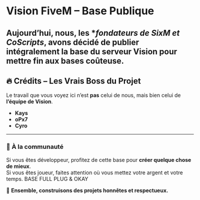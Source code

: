 # **Vision FiveM – Base Publique**

Aujourd’hui, nous, les **fondateurs de SixM et CoScripts*, avons décidé de **publier intégralement la base du serveur Vision** pour mettre fin aux bases coûteuse.
---

## 🔥 **Crédits – Les Vrais Boss du Projet**
Le travail que vous voyez ici n’est **pas** celui de nous, mais bien celui de **l’équipe de Vision**.

- **Kays**
- **oPx7**
- **Cyro**
---

### 📢 **À la communauté**
Si vous êtes développeur, profitez de cette base pour **créer quelque chose de mieux**.  
Si vous êtes joueur, faites attention où vous mettez votre argent et votre temps.
BASE FULL PLUG & OKAY

🚀 **Ensemble, construisons des projets honnêtes et respectueux.**
